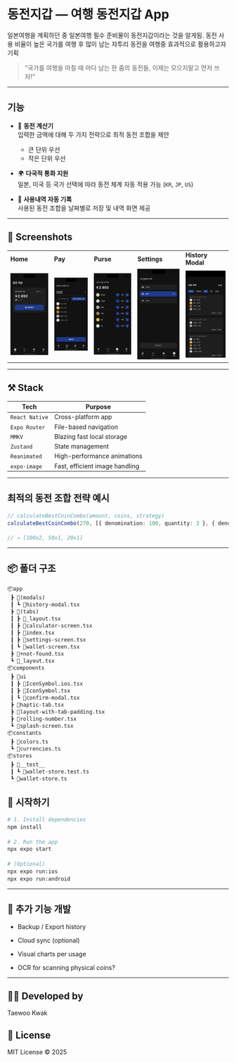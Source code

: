 # 동전지갑 — 여행 동전지갑 App

일본여행을 계획하던 중 일본여행 필수 준비물이 동전지갑이라는 것을 알게됨. 동전 사용 비율이 높은 국가를 여행 후 많이 남는 자투리 동전을 여행중 효과적으로 활용하고자 기획

> “국가를 여행을 마칠 때 마다 남는 한 줌의 동전들, 이제는 모으지말고 먼저 쓰자!”

---

## 기능

- 🔢 **동전 계산기**  
  입력한 금액에 대해 두 가지 전략으로 최적 동전 조합을 제안
  - 큰 단위 우선
  - 작은 단위 우선

- 🌍 **다국적 통화 지원**  
  일본, 미국 등 국가 선택에 따라 동전 체계 자동 적용 가능 (`KR`, `JP`, `US`)

- 🧾 **사용내역 자동 기록**  
  사용된 동전 조합을 날짜별로 저장 및 내역 화면 제공

---

## 📸 Screenshots

<table>
  <tr>
    <td><b>Home</b></td>
    <td><b>Pay</b></td>
    <td><b>Purse</b></td>
    <td><b>Settings</b></td>
    <td><b>History Modal</b></td>
  </tr>
  <tr>
    <td><img src="./assets/screenshots/home.png" width="150"/></td>
    <td><img src="./assets/screenshots/pay.png" width="150"/></td>
    <td><img src="./assets/screenshots/purse.png" width="150"/></td>
    <td><img src="./assets/screenshots/settings.png" width="150"/></td>
    <td><img src="./assets/screenshots/home-history.png" width="150"/></td>
  </tr>
</table>

---

## ⚒️ Stack

| Tech | Purpose |
|------|---------|
| `React Native` | Cross-platform app |
| `Expo Router` | File-based navigation |
| `MMKV` | Blazing fast local storage |
| `Zustand` | State management |
| `Reanimated` | High-performance animations |
| `expo-image` | Fast, efficient image handling |

---

## 최적의 동전 조합 전략 예시

```ts
// calculateBestCoinCombo(amount, coins, strategy)
calculateBestCoinCombo(270, [{ denomination: 100, quantity: 3 }, { denomination: 50, quantity: 2 }], "max-first")

// → [100x2, 50x1, 20x1]
```

---

## 📦 폴더 구조

```
📦app
 ┣ 📂(modals)
 ┃ ┗ 📜history-modal.tsx
 ┣ 📂(tabs)
 ┃ ┣ 📜_layout.tsx
 ┃ ┣ 📜calculator-screen.tsx
 ┃ ┣ 📜index.tsx
 ┃ ┣ 📜settings-screen.tsx
 ┃ ┗ 📜wallet-screen.tsx
 ┣ 📜+not-found.tsx
 ┗ 📜_layout.tsx
📦components
 ┣ 📂ui
 ┃ ┣ 📜IconSymbol.ios.tsx
 ┃ ┣ 📜IconSymbol.tsx
 ┃ ┗ 📜confirm-modal.tsx
 ┣ 📜haptic-tab.tsx
 ┣ 📜layout-with-tab-padding.tsx
 ┣ 📜rolling-number.tsx
 ┗ 📜splash-screen.tsx
📦constants
 ┣ 📜colors.ts
 ┗ 📜currencies.ts
📦stores
 ┣ 📂__test__
 ┃ ┗ 📜wallet-store.test.ts
 ┗ 📜wallet-store.ts
```


## 📲 시작하기

```bash
# 1. Install dependencies
npm install

# 2. Run the app
npx expo start

# (Optional)
npx expo run:ios
npx expo run:android
```

---

## 🚀 추가 기능 개발
 - Backup / Export history

 - Cloud sync (optional)

 - Visual charts per usage

 - OCR for scanning physical coins?

---

## 👨‍💻 Developed by
Taewoo Kwak

## 📄 License
MIT License © 2025





